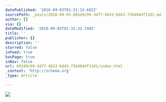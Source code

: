 ```yaml
---
datePublished: '2016-09-03T01:31:33.602Z'
sourcePath: _posts/2016-09-03-691d9c99-3d77-4633-bd43-73b404df13d1.md
author: []
via: {}
dateModified: '2016-09-03T01:31:32.740Z'
title: ''
publisher: {}
description: ''
starred: false
inFeed: true
hasPage: true
inNav: false
url: 691d9c99-3d77-4633-bd43-73b404df13d1/index.html
_context: 'http://schema.org'
_type: Article

---
```

![](https://the-grid-user-content.s3-us-west-2.amazonaws.com/f5a56ac9-8db7-467f-83e6-8cc7ffc65b49.jpg)